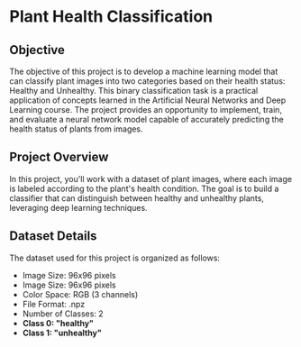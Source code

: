 # Plant Health Classification
## Objective
The objective of this project is to develop a machine learning model that can classify plant images into two categories based on their health status: Healthy and Unhealthy. This binary classification task is a practical application of concepts learned in the Artificial Neural Networks and Deep Learning course. The project provides an opportunity to implement, train, and evaluate a neural network model capable of accurately predicting the health status of plants from images.
## Project Overview
In this project, you'll work with a dataset of plant images, where each image is labeled according to the plant's health condition. The goal is to build a classifier that can distinguish between healthy and unhealthy plants, leveraging deep learning techniques.
## Dataset Details
The dataset used for this project is organized as follows:
- Image Size: 96x96 pixels
- Image Size: 96x96 pixels
- Color Space: RGB (3 channels)
- File Format: .npz
- Number of Classes: 2
- **Class 0: "healthy"**
- **Class 1: "unhealthy"**

